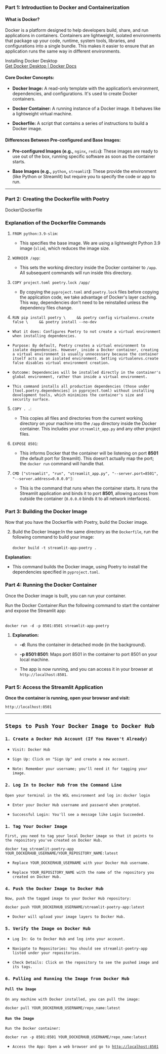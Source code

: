 <!--StartFragment-->


### **Part 1: Introduction to Docker and Containerization**

#### **What is Docker?**

Docker is a platform designed to help developers build, share, and run applications in containers. Containers are lightweight, isolated environments that package up your code, runtime, system tools, libraries, and configurations into a single bundle. This makes it easier to ensure that an application runs the same way in different environments.

Installing Docker Desktop\
[Get Docker Desktop | Docker Docs](https://docs.docker.com/get-started/introduction/get-docker-desktop/)


#### **Core Docker Concepts:**

- **Docker Image:** A read-only template with the application’s environment, dependencies, and configurations. It's used to create Docker containers.

- **Docker Container:** A running instance of a Docker image. It behaves like a lightweight virtual machine.

- **Dockerfile:** A script that contains a series of instructions to build a Docker image.


#### **Differences Between Pre-configured and Base Images:**

- **Pre-configured Images (e.g.,** `nginx`**,** `redis`**)**: These images are ready to use out of the box, running specific software as soon as the container starts.

- **Base Images (e.g.,** `python`**,** `streamlit`**)**: These provide the environment (like Python or Streamlit) but require you to specify the code or app to run.

***


### **Part 2: Creating the Dockerfile with Poetry**

Docker\Dockerfile



### **Explanation of the Dockerfile Commands**

1. `FROM python:3.9-slim`:

   - This specifies the base image. We are using a lightweight Python 3.9 image (`slim`), which reduces the image size.

2. `WORKDIR /app`:

   - This sets the working directory inside the Docker container to `/app`. All subsequent commands will run inside this directory.

3. `COPY project.toml poetry.lock /app/`

   - By copying the `pyproject.toml` and `poetry.lock` files before copying the application code, we take advantage of Docker's layer caching. This way, dependencies don’t need to be reinstalled unless the dependency files change.

4. `RUN pip install poetry \
       && poetry config virtualenvs.create false \
       && poetry install --no-dev`

- `What it does: Configures Poetry to not create a virtual environment when installing dependencies.`

- `Purpose: By default, Poetry creates a virtual environment to isolate dependencies. However, inside a Docker container, creating a virtual environment is usually unnecessary because the container itself acts as an isolated environment. Setting virtualenvs.create false disables virtual environment creation.`

- `Outcome: Dependencies will be installed directly in the container's global environment, rather than inside a virtual environment.`

- `This command installs all production dependencies (those under [tool.poetry.dependencies] in pyproject.toml) without installing development tools, which minimizes the container's size and security surface.`

5. `COPY . .`:

   - This copies all files and directories from the current working directory on your machine into the `/app` directory inside the Docker container. This includes your `streamlit_app.py` and any other project files.

6. `EXPOSE 8501`:

   - This informs Docker that the container will be listening on port **8501** (the default port for Streamlit). This doesn’t actually map the port; the `docker run` command will handle that.

7. `CMD ["streamlit", "run", "streamlit_app.py", "--server.port=8501", "--server.address=0.0.0.0"]`:

   - This is the command that runs when the container starts. It runs the Streamlit application and binds it to port **8501**, allowing access from outside the container (`0.0.0.0` binds it to all network interfaces).


### **Part 3: Building the Docker Image**

Now that you have the Dockerfile with Poetry, build the Docker image.


2. Build the Docker Image:In the same directory as the `Dockerfile`, run the following command to build your image:\
    \
   `docker build -t streamlit-app-poetry .`

**Explanation:**

- This command builds the Docker image, using Poetry to install the dependencies specified in `pyproject.toml`.


### **Part 4: Running the Docker Container**

Once the Docker image is built, you can run your container.


Run the Docker Container:Run the following command to start the container and expose the Streamlit app:\
 \
&#x20;\
`docker run -d -p 8501:8501 streamlit-app-poetry`

1. **Explanation:**

   - **-d**: Runs the container in detached mode (in the background).

   - **-p 8501:8501**: Maps port 8501 in the container to port 8501 on your local machine.

   - The app is now running, and you can access it in your browser at `http://localhost:8501`.


### **Part 5: Access the Streamlit Application**

**Once the container is running, open your browser and visit:**

`http://localhost:8501`

***

## `Steps to Push Your Docker Image to Docker Hub`

### `1. Create a Docker Hub Account (If You Haven't Already)`

- `Visit: Docker Hub`

- `Sign Up: Click on "Sign Up" and create a new account.`

- `Note: Remember your username; you'll need it for tagging your image.`


### `2. Log In to Docker Hub from the Command Line`

`Open your terminal in the WSL environment and log in:`
`docker login`

- `Enter your Docker Hub username and password when prompted.`

- `Successful Login: You'll see a message like Login Succeeded.`


### `1. Tag Your Docker Image`

`First, you need to tag your local Docker image so that it points to the repository you've created on Docker Hub.`

`docker tag streamlit-poetry-app YOUR_DOCKERHUB_USERNAME/YOUR_REPOSITORY_NAME:latest`

- `Replace YOUR_DOCKERHUB_USERNAME with your Docker Hub username.`

- `Replace YOUR_REPOSITORY_NAME with the name of the repository you created on Docker Hub.`


### `4. Push the Docker Image to Docker Hub`

`Now, push the tagged image to your Docker Hub repository:`

`docker push YOUR_DOCKERHUB_USERNAME/streamlit-poetry-app:latest`

- `Docker will upload your image layers to Docker Hub.`


### `5. Verify the Image on Docker Hub`

- `Log In: Go to Docker Hub and log into your account.`

- `Navigate to Repositories: You should see streamlit-poetry-app listed under your repositories.`

- `Check Details: Click on the repository to see the pushed image and its tags.`


### `6. Pulling and Running the Image from Docker Hub`

#### `Pull the Image`

`On any machine with Docker installed, you can pull the image:`

`docker pull YOUR_DOCKERHUB_USERNAME/repo_name:latest`


#### `Run the Image`

`Run the Docker container:`

`docker run -p 8501:8501 YOUR_DOCKERHUB_USERNAME/repo_name:latest`

- `Access the App: Open a web browser and go to `[`http://localhost:8501`](http://localhost:8501)


<!--EndFragment-->
